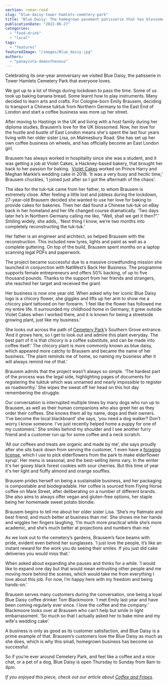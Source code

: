 ```yaml
---
section: roman-road
slug: "blue-daisy-tower-hamlets-cemetery-park"
title: "Blue Daisy: The homegrown pavement patisserie that has blossomed at Tower Hamlets Cemetery Park"
publicationDate: "2022-06-27"
categories: 
  - "food-drink"
  - "local"
tags: 
  - "features"
featuredImage: "/images/Blue_daisy.jpg"
authors: 
  - "panayiota-demosthenous"
---
```


Celebrating its one-year anniversary we visited Blue Daisy, the patisserie in Tower Hamlets Cemetery Park that everyone loves.

We got up to a lot of things during lockdown to pass the time. Some of us took up baking banana bread. Some learnt how to play instruments. Many decided to learn arts and crafts. For Cologne-born Emily Brausem, deciding to transport a Chinese tuktuk from Northern Germany to the East End of London and start a coffee business was more up her street.

After moving to Hastings in the UK and living with a host family during her diploma studies, Brausem’s love for the UK blossomed. Now, her love for the hustle and bustle of East London means she's spent the last four years living with her older sister Lisa, on Malmesbury Road. She has set up her own coffee business on wheels, and has officially become an East London girl.

Brausem has always worked in hospitality since she was a student, and it was getting a job at Violet Cakes, a Hackney-based bakery, that brought her back to her passion for baking.  [Violet Cakes](https://www.violetcakes.com/) worked on Prince Harry and Meghan Markle’s wedding cake in 2018. ‘It was a very busy and hectic time,’ Brausem chuckles, ‘I joined just after so I got the aftermath of the chaos’. 

The idea for the tuk-tuk came from her father, to whom Brausem is extremely close. After feeling a little lost and jobless during the lockdown, 27-year-old Brausem decided she wanted to use her love for baking to provide cakes for bakeries. Then her dad found a Chinese tuk-tuk on eBay back in her homeland and her life changed course dramatically. ‘Two days later he’s in Northern Germany calling me like, “Well, shall we get it then?”.’ Smiling widely, she adds,. ‘Next thing I know, we’re two months into completely reconstructing the tuk-tuk.’

Her father is an engineer and architect, so helped Brausem with the reconstruction. This included new tyres, lights and paint as well as a complete guttering. On top of the build, Brausem spent months on a laptop scanning legal PDFs and paperwork. 

The project became successful due to a massive crowdfunding mission she launched in conjunction with NatWest’s Back Her Business. The programme supports female entrepreneurs and offers 50% backing, of up to five thousand pounds. Thanks to the support from her friends and strangers, she reached her target and received the grant. 

Her business is now one year old. When asked why her iconic Blue Daisy logo is a chicory flower, she giggles and lifts up her arm to show me a chicory plant tattooed on her forearm. ‘I feel like the flower has followed me my entire life. It surrounded my childhood home in Germany, it grew outside Violet Cakes when I worked there, and it is known for being a streetside growing plant, just like my business.’ 

She looks out across the path of [Cemetery Park](https://romanroadlondon.com/tower-hamlets-park-notable-graves/)’s Southern Grove entrance. ‘And it grows here, so I get to look out and admire this plant everyday. The best part of it is that chicory is a coffee substitute, and can be made into coffee itself.’ The chicory plant is more commonly known as blue daisy, which appeared more catchy to Brausem and became the name of her business. ‘The plant reminds me of home, so naming my business after it will always remind me of that.’ 

Brausem admits that the project wasn’t always so simple. ‘The hardest part of the process was the legal side, highlighting pages of documents for registering the tuktuk which was unnamed and nearly impossible to register as roadworthy.’ She wipes the sweat off her head on this hot day remembering the struggle. 

Our conversation is interrupted multiple times by many dogs who run up to Brausem, as well as their human companions who also greet her as they order their coffees. She knows them all by name, dogs and their owners. ‘I’ve become the local blackboard’ she says, ‘you need a dog walker? Don’t worry I know someone. I’ve just recently helped home a puppy for one of my customers.' She smiles behind my shoulder and I see another furry friend and a customer run up for some coffee and a neck scratch. 

‘All our coffees and treats are organic and made by me’, she says proudly after she sits back down from serving the customer, ‘I even have a [foraging license](https://romanroadlondon.com/foraging-tower-hamlets-cemetery-park-bow/), which I use to pick elderflowers from the park to make elderflower syrup’. Her menu is seasonal, and the best-selling items vary. In the winter it's her gooey black forest cookies with sour cherries. But this time of year it's her light and fluffy almond and orange souffles.

Brausem prides herself on being a sustainable business, and her packaging is compostable and biodegradable. Her coffee is sourced from Flying Horse coffee on Mare Street, after deliberating on a number of different brands. She also aims to always offer vegan and gluten-free options, her staple being her homemade sweet potato blondie. 

Brausem begins to tell me about her older sister Lisa. ‘She’s my flatmate and best friend, and much better at business than me’. She shows me her hands and wiggles her fingers laughing, ‘I’m much more practical while she’s more academic, and she’s much better at projections and numbers than me.’ 

As we look out to the cemetery’s gardens, Brausem’s face beams with pride, evident even behind her sunglasses. ‘I just love the people, it’s like an instant reward for the work you do seeing their smiles. If you just did cake deliveries you would miss that.’ 

When asked about expanding she pauses and thinks for a while. ‘I would like to expand one day but that would mean entrusting other people and me moving more behind the scenes, which would take me from everything I love about this job. For now, I’m happy here with my freedom and being hands-on.’

Brausem serves many customers during the conversation, one being a loyal Blue Daisy coffee drinker Tom Blackmoore. ‘I met Emily last year and have been coming regularly ever since. I love the coffee and the company.’ Blackmoore looks over at Brausem who can’t help but smile in light embarrassment. ‘So much so that I actually asked her to bake mine and my wife's wedding cake’. 

A business is only as good as its customer satisfaction, and Blue Daisy is a prime example of that. Brausem’s customers love the Blue Daisy as much as she does, which is why this small, homegrown business has become so successful. 

So if you’re ever around Cemetery Park, and feel like a coffee and a nice chat, or a pet of a dog, Blue Daisy is open Thursday to Sunday from 8am to 4pm.

_If you enjoyed this piece, check out our article about [Coffee and Fripes](https://romanroadlondon.com/coffee-fripes-cafe-open/)._



